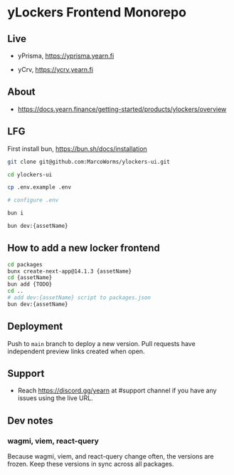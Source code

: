 # yLockers Frontend Monorepo

## Live

- yPrisma, https://yprisma.yearn.fi

- yCrv, https://ycrv.yearn.fi

## About

- https://docs.yearn.finance/getting-started/products/ylockers/overview

## LFG

First install bun, https://bun.sh/docs/installation

```bash
git clone git@github.com:MarcoWorms/ylockers-ui.git

cd ylockers-ui

cp .env.example .env

# configure .env

bun i

bun dev:{assetName}
```

## How to add a new locker frontend

```bash
cd packages
bunx create-next-app@14.1.3 {assetName}
cd {assetName}
bun add {TODO}
cd ..
# add dev:{assetName} script to packages.json
bun dev:{assetName}
```

## Deployment

Push to `main` branch to deploy a new version. Pull requests have independent preview links created when open.

## Support

- Reach https://discord.gg/yearn at #support channel if you have any issues using the live URL.

## Dev notes

### wagmi, viem, react-query
Because wagmi, viem, and react-query change often, the versions are frozen. Keep these versions in sync across all packages.
